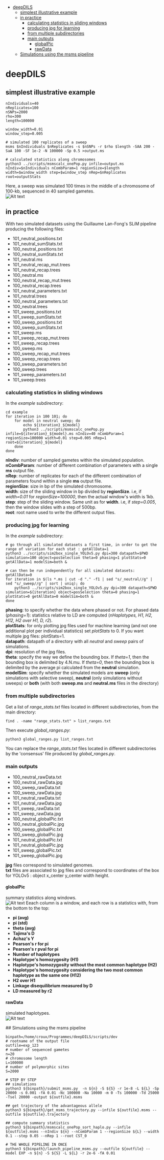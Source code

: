 - [deepDILS](#deepdils)
  * [simplest illustrative example](#simplest-illustrative-example)
  * [in practice](#in-practice)
    + [calculating statistics in sliding windows](#calculating-statistics-in-sliding-windows)
    + [producing jpg for learning](#producing-jpg-for-learning)
    + [from multiple subdirectories](#from-multiple-subdirectories)
    + [main outputs](#main-outputs)
      - [globalPic](#globalpic)
      - [rawData](#rawdata)
  * [Simulations using the msms pipeline](#simulations-using-the-msms-pipeline)

# deepDILS
## simplest illustrative example
```
nIndividuals=40
nReplicates=100
nSNPs=2000
rho=300
length=100000

window_width=0.01
window_step=0.005

# simulated 100 replicates of a sweep
msms $nIndividuals $nReplicates -s $nSNPs -r $rho $length -SAA 200 -SaA 100 -SF 1e-2 -N 100000 -Sp 0.5 >output.ms

# calculated statistics along chromosomes
python3 ../scripts/msmscalc_onePop.py infile=output.ms nIndiv=$nIndividuals nCombParam=1 regionSize=$length width=$window_width step=$window_step nRep=$nReplicates root=outputStats
```
Here, a sweep was simulated 100 times in the middle of a chromosome of 100-kb, sequenced in 40 sampled gametes.  
![Alt text](pictures/simulated_sweep.png "simulated sweep")
  
## in practice  
With two simulated datasets using the Guillaume Lan-Fong's SLiM pipeline producing the following files:
- 101_neutral_positions.txt  
- 101_neutral_sumStats.txt  
- 100_neutral_positions.txt  
- 100_neutral_sumStats.txt  
- 101_neutral.ms  
- 101_neutral_recap_mut.trees  
- 101_neutral_recap.trees  
- 100_neutral.ms  
- 100_neutral_recap_mut.trees  
- 100_neutral_recap.trees  
- 101_neutral_parameters.txt  
- 101_neutral.trees  
- 100_neutral_parameters.txt  
- 100_neutral.trees  
- 101_sweep_positions.txt  
- 101_sweep_sumStats.txt  
- 100_sweep_positions.txt  
- 100_sweep_sumStats.txt  
- 101_sweep.ms  
- 101_sweep_recap_mut.trees  
- 101_sweep_recap.trees  
- 100_sweep.ms  
- 100_sweep_recap_mut.trees  
- 100_sweep_recap.trees  
- 100_sweep_parameters.txt  
- 100_sweep.trees  
- 101_sweep_parameters.txt  
- 101_sweep.trees  

### calculating statistics in sliding windows  
In the _example_ subdirectory:  
```
cd example
for iteration in 100 101; do
	for model in neutral sweep; do
		echo ${iteration}_${model}
		python3 ../scripts/msmscalc_onePop.py infile=${iteration}_${model}.ms nIndiv=40 nCombParam=1 regionSize=100000 width=0.01 step=0.005 nRep=1 root=${iteration}_${model}
	done
done
```
**nIndiv**: number of sampled gametes within the simulated population.  
**nCombParam**: number of different combination of parameters with a single **ms** output file.  
**nRep**: number of replicates for each of the different combination of parameters found within a single **ms** output file.    
**regionSize**: size in bp of the simulated chromosome.  
**width**: size of the sliding window in bp divided by **regionSize**. i.e, if *width=0.01* for *regionSize=100000*, then the actual window's width is 1kb.  
**step**: step of the sliding window. Same unit as for **width**. i.e, if *step=0.005*, then the window slides with a step of 500bp.  
**root**: root name used to write the different output files.  
  
### producing jpg for learning  
In the _example_ subdirectory:  
```
# go through all simulated datasets a first time, in order to get the range of variation for each stat : getAllData=1  
python3 ../scripts/sim2box_single_YOLOv5.py dpi=300 datapath=$PWD simulation=100 object=posSelection theta=0 phasing=1 plotStats=0 getAllData=1 modelSim=both &

# can then be run independently for all simulated datasets: getAllData=0  
for iteration in $(ls *.ms | cut -d "." -f1 | sed "s/_neutral//g" | sed "s/_sweep//g" | sort | uniq); do
	python3 ../scripts/sim2box_single_YOLOv5.py dpi=300 datapath=$PWD simulation=${iteration} object=posSelection theta=0 phasing=1 plotStats=0 getAllData=0 modelSim=both &
done
```
**phasing**: to specify whether the data where phased or not. For phased data (*phasing=1*): statistics relative to LD are computed (*nHaplotypes, H1, H2, H12, H2 over H1, D, r2*).   
**plotStats**: for only plotting jpg files used for machine learning (and not one additional plot per individual statistics) set *plotStats* to 0. If you want multiple jpg files: plotStats=1.  
**datapath**: datapath of a directory with all *neutral* and *sweep* pairs of simulations.  
**dpi**: resolution of the jpg files.  
**theta**: specify the way we define the bounding box. If *theta=1*, then the bounding box is delimited by 4.N.mu. If *theta=0*, then the bounding box is delimited by the average pi calculated from the **neutral** simulation.  
**modelSim**: specify whether the simulated models are **sweep** (only simulations with selective sweep), **neutral** (only simulations without sweeps) or **both** (with both **sweep.ms** and **neutral.ms** files in the directory)
  
### from multiple subdirectories
Get a list of _range_stats.txt_ files located in different subdirectories, from the main directory:  
```
find . -name "range_stats.txt" > list_ranges.txt
```
   
Then execute _global_ranges.py_:  
```
python3 global_ranges.py list_ranges.txt
```
  
You can replace the _range_stats.txt_ files located in different subdirectories by the 'consensus' file produced by _global_ranges.py_.  
   
### main outputs  
- 100_neutral_rawData.txt
- 100_neutral_rawData.jpg
- 100_sweep_rawData.txt
- 100_sweep_rawData.jpg
- 101_neutral_rawData.txt
- 101_neutral_rawData.jpg
- 101_sweep_rawData.txt
- 101_sweep_rawData.jpg
- 100_neutral_globalPic.txt
- 100_neutral_globalPic.jpg
- 100_sweep_globalPic.txt
- 100_sweep_globalPic.jpg
- 101_neutral_globalPic.txt
- 101_neutral_globalPic.jpg
- 101_sweep_globalPic.txt
- 101_sweep_globalPic.jpg
  
**jpg** files correspond to simulated genomes.  
**txt** files are associated to jpg files and correspond to coordinates of the box for YOLOv5 : object x_center y_center width height.  
  
#### globalPic  
summary statistics along windows.  
![Alt text](pictures/101_sweep_globalPic.jpg "global picture")
Eeach column is a window, and each row is a statistics with, from the bottom to the top:  
- **pi (avg)**  
- **pi (std)**  
- **theta (avg)**  
- **Tajima's D**
- **Achaz's Y**  
- **Pearson's r for pi**  
- **Pearson's r pval for pi**   
- **Number of haplotypes**
- **Haplotype's homozygosity (H1)**  
- **Haplotype's homozygosity without the most common haplotype (H2)**  
- **Haplotype's homozygosity considering the two most common haplotype as the same one (H12)**  
- **H2 over H1**  
- **Linkage disequilibrium measured by D**  
- **LD measured by r2**  
  
#### rawData  
simulated haplotypes.  
![Alt text](pictures/101_sweep_rawData.jpg "raw data")
  
## Simulations using the msms pipeline
```
binpath=/home/croux/Programmes/deepDILS/scripts/dev
# rootname of the output file
outfile=exp_123
# number of sequenced gametes
n=20
# chromosome length
L=100000
# number of polymorphic sites
S=2000

# STEP BY STEP
## simulations
python3 ${binpath}/submit_msms.py  -n ${n} -S ${S} -r 1e-8 -L ${L} -Sp 20000 -s 0.001 -fA 0.01 -Nc 100000 -Na 10000 -m 0 -Ts 100000 -Td 25000 -Tsel 20000 -output ${outfile}.msms

## get trajectory of the advantageous allele
python3 ${binpath}/get_msms_trajectory.py --infile ${outfile}.msms --outfile ${outfile}.trajectory

## compute summary statistics
python3 ${binpath}/msmscalc_onePop_sort_haplo.py --infile ${outfile}.msms --nIndiv ${n} --nCombParam 1 --regionSize ${L} --width 0.1 --step 0.05 --nRep 1 --root CST_0

# THE WHOLE PIPELINE IN ONCE
python3 ${binpath}/launch_pipeline_msms.py --outfile ${outfile} --model EXP -n ${n} -S ${S} -L ${L} -r 2e-6 -fA 0.01
```



